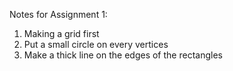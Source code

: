 Notes for Assignment 1:

1. Making a grid first
2. Put a small circle on every vertices
3. Make a thick line on the edges of the rectangles
